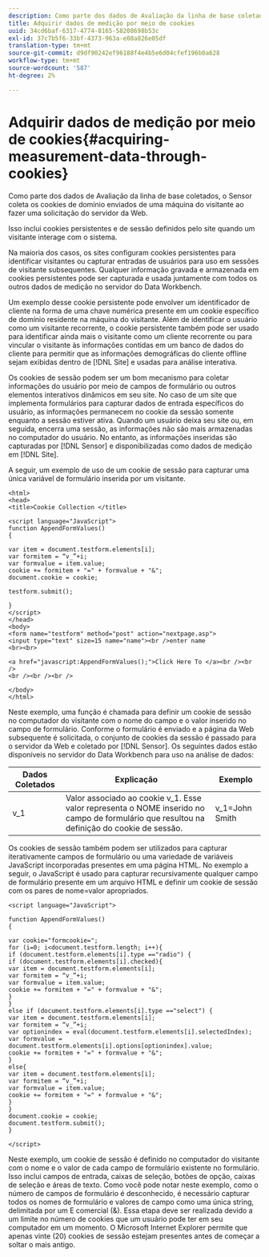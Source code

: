 ```yaml
---
description: Como parte dos dados de Avaliação da linha de base coletados, o Sensor coleta os cookies de domínio enviados de uma máquina do visitante ao fazer uma solicitação do servidor da Web.
title: Adquirir dados de medição por meio de cookies
uuid: 34cd6baf-6317-4774-8165-58208698b53c
exl-id: 37c7b5f6-33bf-4373-963a-e08a826e05df
translation-type: tm+mt
source-git-commit: d9df90242ef96188f4e4b5e6d04cfef196b0a628
workflow-type: tm+mt
source-wordcount: '587'
ht-degree: 2%

---
```


# Adquirir dados de medição por meio de cookies{#acquiring-measurement-data-through-cookies}

Como parte dos dados de Avaliação da linha de base coletados, o Sensor coleta os cookies de domínio enviados de uma máquina do visitante ao fazer uma solicitação do servidor da Web.

Isso inclui cookies persistentes e de sessão definidos pelo site quando um visitante interage com o sistema.

Na maioria dos casos, os sites configuram cookies persistentes para identificar visitantes ou capturar entradas de usuários para uso em sessões de visitante subsequentes. Qualquer informação gravada e armazenada em cookies persistentes pode ser capturada e usada juntamente com todos os outros dados de medição no servidor do Data Workbench.

Um exemplo desse cookie persistente pode envolver um identificador de cliente na forma de uma chave numérica presente em um cookie específico de domínio residente na máquina do visitante. Além de identificar o usuário como um visitante recorrente, o cookie persistente também pode ser usado para identificar ainda mais o visitante como um cliente recorrente ou para vincular o visitante às informações contidas em um banco de dados do cliente para permitir que as informações demográficas do cliente offline sejam exibidas dentro de [!DNL Site] e usadas para análise interativa.

Os cookies de sessão podem ser um bom mecanismo para coletar informações do usuário por meio de campos de formulário ou outros elementos interativos dinâmicos em seu site. No caso de um site que implementa formulários para capturar dados de entrada específicos do usuário, as informações permanecem no cookie da sessão somente enquanto a sessão estiver ativa. Quando um usuário deixa seu site ou, em seguida, encerra uma sessão, as informações não são mais armazenadas no computador do usuário. No entanto, as informações inseridas são capturadas por [!DNL Sensor] e disponibilizadas como dados de medição em [!DNL Site].

A seguir, um exemplo de uso de um cookie de sessão para capturar uma única variável de formulário inserida por um visitante.

```
<html> 
<head> 
<title>Cookie Collection </title> 
 
<script language="JavaScript"> 
function AppendFormValues() 
{ 
 
var item = document.testform.elements[i]; 
var formitem = “v_”+i; 
var formvalue = item.value; 
cookie += formitem + "=" + formvalue + "&"; 
document.cookie = cookie; 
 
testform.submit(); 
 
} 
</script> 
</head> 
<body> 
<form name="testform" method="post" action="nextpage.asp"> 
<input type="text" size=15 name="name"><br />enter name 
<br><br> 
 
<a href="javascript:AppendFormValues();">Click Here To </a><br /><br /> 
<br /><br /><br /> 
 
</body> 
</html> 
```

Neste exemplo, uma função é chamada para definir um cookie de sessão no computador do visitante com o nome do campo e o valor inserido no campo de formulário. Conforme o formulário é enviado e a página da Web subsequente é solicitada, o conjunto de cookies da sessão é passado para o servidor da Web e coletado por [!DNL Sensor]. Os seguintes dados estão disponíveis no servidor do Data Workbench para uso na análise de dados:

| Dados Coletados | Explicação | Exemplo |
|---|---|---|
| v_1 | Valor associado ao cookie v_1. Esse valor representa o NOME inserido no campo de formulário que resultou na definição do cookie de sessão. | v_1=John Smith |

Os cookies de sessão também podem ser utilizados para capturar iterativamente campos de formulário ou uma variedade de variáveis JavaScript incorporadas presentes em uma página HTML. No exemplo a seguir, o JavaScript é usado para capturar recursivamente qualquer campo de formulário presente em um arquivo HTML e definir um cookie de sessão com os pares de nome=valor apropriados.

```
<script language="JavaScript"> 
 
function AppendFormValues() 
{ 
 
var cookie="formcookie="; 
for (i=0; i<document.testform.length; i++){ 
if (document.testform.elements[i].type =="radio") {            
if (document.testform.elements[i].checked){ 
var item = document.testform.elements[i]; 
var formitem = “v_”+i; 
var formvalue = item.value; 
cookie += formitem + "=" + formvalue + "&"; 
} 
} 
else if (document.testform.elements[i].type =="select") { 
var item = document.testform.elements[i]; 
var formitem = “v_”+i; 
var optionindex = eval(document.testform.elements[i].selectedIndex); 
var formvalue = document.testform.elements[i].options[optionindex].value;             
cookie += formitem + "=" + formvalue + "&"; 
} 
else{ 
var item = document.testform.elements[i]; 
var formitem = “v_”+i; 
var formvalue = item.value; 
cookie += formitem + "=" + formvalue + "&"; 
} 
} 
document.cookie = cookie; 
document.testform.submit(); 
} 
 
</script>
```

Neste exemplo, um cookie de sessão é definido no computador do visitante com o nome e o valor de cada campo de formulário existente no formulário. Isso inclui campos de entrada, caixas de seleção, botões de opção, caixas de seleção e áreas de texto. Como você pode notar neste exemplo, como o número de campos de formulário é desconhecido, é necessário capturar todos os nomes de formulário e valores de campo como uma única string, delimitada por um E comercial (&amp;). Essa etapa deve ser realizada devido a um limite no número de cookies que um usuário pode ter em seu computador em um momento. O Microsoft Internet Explorer permite que apenas vinte (20) cookies de sessão estejam presentes antes de começar a soltar o mais antigo.
